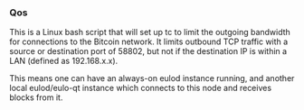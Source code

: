 ### Qos ###

This is a Linux bash script that will set up tc to limit the outgoing bandwidth for connections to the Bitcoin network. It limits outbound TCP traffic with a source or destination port of 58802, but not if the destination IP is within a LAN (defined as 192.168.x.x).

This means one can have an always-on eulod instance running, and another local eulod/eulo-qt instance which connects to this node and receives blocks from it.
